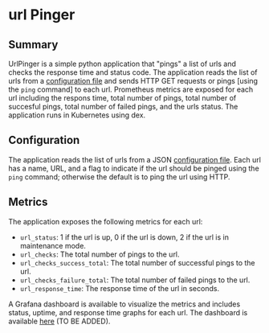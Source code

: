 # url Pinger

## Summary

UrlPinger is a simple python application that "pings" a list of urls and checks the response time and status code. The application reads the list of urls from a [configuration file](configuration.md) and sends HTTP GET requests or pings [using the `ping` command] to each url. Prometheus metrics are exposed for each url including the respons time, total number of pings, total number of succesful pings, total number of failed pings, and the urls status. The application runs in Kubernetes using dex.

## Configuration

The application reads the list of urls from a JSON [configuration file](configuration.md). Each url has a name, URL, and a flag to indicate if the url should be pinged using the `ping` command; otherwise the default is to ping the url using HTTP.

## Metrics

The application exposes the following metrics for each url:

- `url_status`: 1 if the url is up, 0 if the url is down, 2 if the url is in maintenance mode.
- `url_checks`: The total number of pings to the url.
- `url_checks_success_total`: The total number of successful pings to the url.
- `url_checks_failure_total`: The total number of failed pings to the url.
- `url_response_time`: The response time of the url in seconds.

A Grafana dashboard is available to visualize the metrics and includes status, uptime, and response time graphs for each url. The dashboard is available [here]() (TO BE ADDED).
